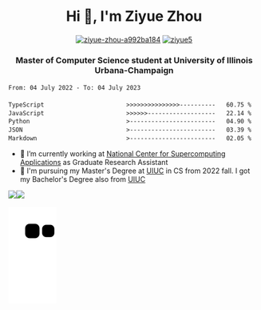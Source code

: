<h1 align="center">Hi 👋, I'm Ziyue Zhou</h1>

<p align="center">
<a href="https://linkedin.com/in/ziyue5" target="blank"><img align="center" src="https://raw.githubusercontent.com/rahuldkjain/github-profile-readme-generator/master/src/images/icons/Social/linked-in-alt.svg" alt="ziyue-zhou-a992ba184" height="20" width="30" /></a>
<a href="https://github.com/ziyue5" target="blank"><img align="center" src="https://raw.githubusercontent.com/rahuldkjain/github-profile-readme-generator/master/src/images/icons/Social/github.svg" alt="ziyue5" height="20" width="30" /></a>
</p>
<h3 align="center">Master of Computer Science student at University of Illinois Urbana-Champaign</h3>

<!--START_SECTION:waka-->

```txt
From: 04 July 2022 - To: 04 July 2023

TypeScript                       >>>>>>>>>>>>>>>----------   60.75 %
JavaScript                       >>>>>>-------------------   22.14 %
Python                           >------------------------   04.90 %
JSON                             >------------------------   03.39 %
Markdown                         >------------------------   02.05 %
```

<!--END_SECTION:waka-->

- 🔭 I’m currently working at [National Center for Supercomputing Applications](https://www.ncsa.illinois.edu/) as Graduate Research Assistant
- 🎉 I'm pursuing my Master's Degree at [UIUC](https://illinois.edu/) in CS from 2022 fall. I got my Bachelor's Degree also from [UIUC](https://illinois.edu/)

<div align="left"><img src="https://spotify-recently-played-readme.vercel.app/api?user=acezvn4nkp3rujzewbjuuzlug&unique={true|1|on|yes}"/><img src="https://camo.githubusercontent.com/c8603029e1d7baade74d71c1823bdcdbaa61f08c2bf062a483e02e0f4ace034c/68747470733a2f2f692e67697068792e636f6d2f5254684e30684f5332474f344d2e676966"/ width="350"></div>

![Snake animation](https://github.com/ziyue5/ziyue5/blob/output/github-contribution-grid-snake.svg)
